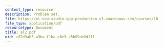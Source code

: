 ```yaml
---
content_type: resource
description: Problem set.
file: https://ol-ocw-studio-app-production.s3.amazonaws.com/courses/18-06ci-linear-algebra-communications-intensive-spring-2004/c62d9ab5a3baf1bac8e3e5b99ab9d111_al2.pdf
file_type: application/pdf
resourcetype: Document
title: al2.pdf
uid: c62d9ab5-a3ba-f1ba-c8e3-e5b99ab9d111
---
```

